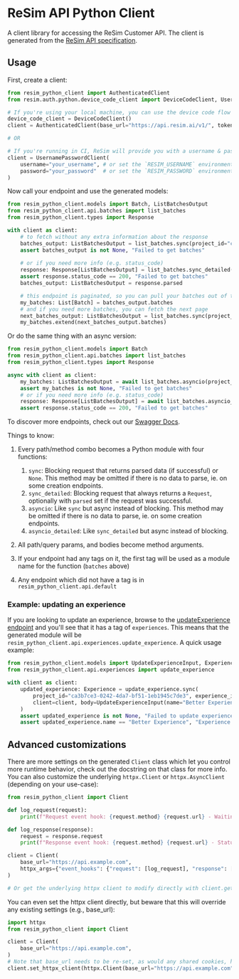 # ReSim API Python Client
A client library for accessing the ReSim Customer API. The client is generated from the [ReSim API specification](https://redocly.github.io/redoc/?url=https://api.resim.ai).

## Usage
First, create a client:

```python
from resim_python_client import AuthenticatedClient
from resim.auth.python.device_code_client import DeviceCodeClient, UsernamePasswordClient

# If you're using your local machine, you can use the device code flow to get a token
device_code_client = DeviceCodeClient()
client = AuthenticatedClient(base_url="https://api.resim.ai/v1/", token=device_code_client.get_jwt()["access_token"])

# OR

# If you're running in CI, ReSim will provide you with a username & password to auth with
client = UsernamePasswordClient(
    username="your_username", # or set the `RESIM_USERNAME` environment variable
    password="your_password"  # or set the `RESIM_PASSWORD` environment variable
)
```

Now call your endpoint and use the generated models:

```python
from resim_python_client.models import Batch, ListBatchesOutput
from resim_python_client.api.batches import list_batches
from resim_python_client.types import Response

with client as client:
    # to fetch without any extra information about the response
    batches_output: ListBatchesOutput = list_batches.sync(project_id="ca3b7ce3-0242-4da7-bf51-1eb1945c7de3", client=client)
    assert batches_output is not None, "Failed to get batches"
    
    # or if you need more info (e.g. status_code)
    response: Response[ListBatchesOutput] = list_batches.sync_detailed(project_id="ca3b7ce3-0242-4da7-bf51-1eb1945c7de3", client=client)
    assert response.status_code == 200, "Failed to get batches"
    batches_output: ListBatchesOutput = response.parsed

    # this endpoint is paginated, so you can pull your batches out of the response type
    my_batches: List[Batch] = batches_output.batches
    # and if you need more batches, you can fetch the next page
    next_batches_output: ListBatchesOutput = list_batches.sync(project_id="ca3b7ce3-0242-4da7-bf51-1eb1945c7de3", client=client, page_token=batches_output.next_page_token)
    my_batches.extend(next_batches_output.batches)
```

Or do the same thing with an async version:

```python
from resim_python_client.models import Batch
from resim_python_client.api.batches import list_batches
from resim_python_client.types import Response

async with client as client:
    my_batches: ListBatchesOutput = await list_batches.asyncio(project_id="ca3b7ce3-0242-4da7-bf51-1eb1945c7de3", client=client)
    assert my_batches is not None, "Failed to get batches"
    # or if you need more info (e.g. status_code)
    response: Response[ListBatchesOutput] = await list_batches.asyncio_detailed(project_id="ca3b7ce3-0242-4da7-bf51-1eb1945c7de3", client=client)
    assert response.status_code == 200, "Failed to get batches"
```

To discover more endpoints, check out our [Swagger Docs](https://redocly.github.io/redoc/?url=https://api.resim.ai). 

Things to know:
1. Every path/method combo becomes a Python module with four functions:
    1. `sync`: Blocking request that returns parsed data (if successful) or `None`. This method may be omitted if there is no data to parse, ie. on some creation endpoints.
    1. `sync_detailed`: Blocking request that always returns a `Request`, optionally with `parsed` set if the request was successful.
    1. `asyncio`: Like `sync` but async instead of blocking. This method may be omitted if there is no data to parse, ie. on some creation endpoints.
    1. `asyncio_detailed`: Like `sync_detailed` but async instead of blocking.

1. All path/query params, and bodies become method arguments.
1. If your endpoint had any tags on it, the first tag will be used as a module name for the function (`batches` above)
1. Any endpoint which did not have a tag is in `resim_python_client.api.default`

### Example: updating an experience

If you are looking to update an experience, browse to the [updateExperience endpoint](https://redocly.github.io/redoc/?url=https://api.resim.ai#tag/experiences/operation/updateExperience) and you'll see that it has a tag of `experiences`. This means that the generated module will be `resim_python_client.api.experiences.update_experience`. A quick usage example:

```python
from resim_python_client.models import UpdateExperienceInput, Experience
from resim_python_client.api.experiences import update_experience

with client as client:
    updated_experience: Experience = update_experience.sync(
        project_id="ca3b7ce3-0242-4da7-bf51-1eb1945c7de3", experience_id="bf6806c7-aa15-464d-8b2c-387d12c732da", 
        client=client, body=UpdateExperienceInput(name="Better Experience")
    )
    assert updated_experience is not None, "Failed to update experience"
    assert updated_experience.name == "Better Experience", "Experience name was not updated"
```

## Advanced customizations

There are more settings on the generated `Client` class which let you control more runtime behavior, check out the docstring on that class for more info. You can also customize the underlying `httpx.Client` or `httpx.AsyncClient` (depending on your use-case):

```python
from resim_python_client import Client

def log_request(request):
    print(f"Request event hook: {request.method} {request.url} - Waiting for response")

def log_response(response):
    request = response.request
    print(f"Response event hook: {request.method} {request.url} - Status {response.status_code}")

client = Client(
    base_url="https://api.example.com",
    httpx_args={"event_hooks": {"request": [log_request], "response": [log_response]}},
)

# Or get the underlying httpx client to modify directly with client.get_httpx_client() or client.get_async_httpx_client()
```

You can even set the httpx client directly, but beware that this will override any existing settings (e.g., base_url):

```python
import httpx
from resim_python_client import Client

client = Client(
    base_url="https://api.example.com",
)
# Note that base_url needs to be re-set, as would any shared cookies, headers, etc.
client.set_httpx_client(httpx.Client(base_url="https://api.example.com", proxies="http://localhost:8030"))
```
